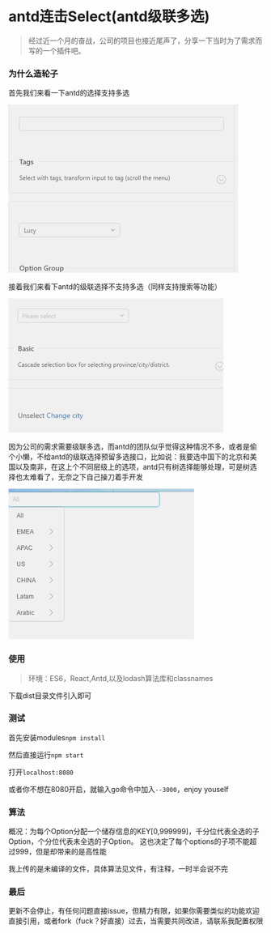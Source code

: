# antd连击Select(antd级联多选)

> 经过近一个月的奋战，公司的项目也接近尾声了，分享一下当时为了需求而写的一个插件吧。

### 为什么造轮子
首先我们来看一下antd的选择支持多选

![antd_select](https://github.com/hanzhangyu/antdCascadedSelect/blob/master/app/img/antdselect.gif)

接着我们来看下antd的级联选择不支持多选（同样支持搜索等功能）

![antd_cascader](https://github.com/hanzhangyu/antdCascadedSelect/blob/master/app/img/antdcascader.gif)

因为公司的需求需要级联多选，而antd的团队似乎觉得这种情况不多，或者是偷个小懒，不给antd的级联选择预留多选接口，比如说：我要选中国下的北京和美国以及南非，在这上个不同层级上的选项，antd只有树选择能够处理，可是树选择也太难看了，无奈之下自己操刀着手开发

![cascadedselect](https://github.com/hanzhangyu/antdCascadedSelect/blob/master/app/img/cascadedselect.gif)

### 使用

> 环境：ES6，React,Antd,以及lodash算法库和classnames

下载dist目录文件引入即可

### 测试

首先安装modules`npm install`

然后直接运行`npm start`

打开`localhost:8080`

或者你不想在8080开启，就输入go命令中加入`--3000`，enjoy youself

### 算法

概况：为每个Option分配一个储存信息的KEY[0,999999]，千分位代表全选的子Option，个分位代表未全选的子Option。
这也决定了每个options的子项不能超过999，但是却带来的是高性能

我上传的是未编译的文件，具体算法见文件，有注释，一时半会说不完

### 最后

更新不会停止，有任何问题直接issue，但精力有限，如果你需要类似的功能欢迎直接引用，或者fork（fuck？好直接）过去，当需要共同改进，请联系我配置权限




